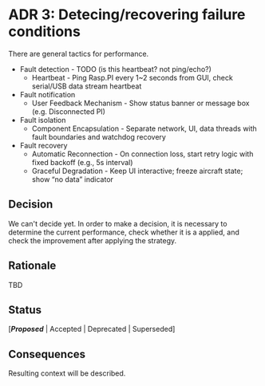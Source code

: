 # ADR 3: Detecing/recovering failure conditions
There are general tactics for performance.
- Fault detection - TODO (is this heartbeat? not ping/echo?)
  - Heartbeat - Ping Rasp.PI every 1~2 seconds from GUI, check serial/USB data stream heartbeat
- Fault notification
  - User Feedback Mechanism - Show status banner or message box (e.g. Disconnected PI)
- Fault isolation
  - Component Encapsulation - Separate network, UI, data threads with fault boundaries and watchdog recovery
- Fault recovery
  - Automatic Reconnection - On connection loss, start retry logic with fixed backoff (e.g., 5s interval)
  - Graceful Degradation - Keep UI interactive; freeze aircraft state; show “no data” indicator

## Decision 
We can't decide yet. In order to make a decision, it is necessary to determine the current performance, check whether it is a applied, and check the improvement after applying the strategy.

## Rationale 
TBD

## Status
[***Proposed*** | Accepted | Deprecated | Superseded]

## Consequences
Resulting context will be described.